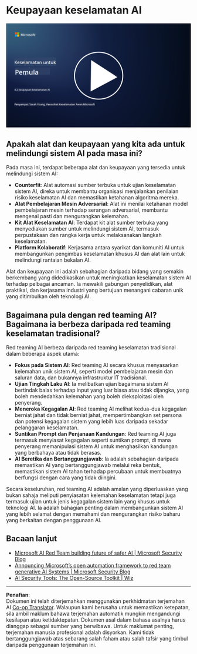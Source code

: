 <!--
CO_OP_TRANSLATOR_METADATA:
{
  "original_hash": "b6bb7175672298d1e2f73ba7e0006f95",
  "translation_date": "2025-09-04T01:06:16+00:00",
  "source_file": "8.2 AI security capabilities.md",
  "language_code": "ms"
}
-->
# Keupayaan keselamatan AI

[![Tonton video](../../translated_images/8-2_placeholder.bc988ce5dff1726a8b6f8c00b1250865ca23d02aa5cb11fb879ed1194702c99a.ms.png)](https://learn-video.azurefd.net/vod/player?id=e0a6f844-d884-4f76-99bd-4ce9f7f73d22)

## Apakah alat dan keupayaan yang kita ada untuk melindungi sistem AI pada masa ini?

Pada masa ini, terdapat beberapa alat dan keupayaan yang tersedia untuk melindungi sistem AI:

-   **Counterfit**: Alat automasi sumber terbuka untuk ujian keselamatan sistem AI, direka untuk membantu organisasi menjalankan penilaian risiko keselamatan AI dan memastikan ketahanan algoritma mereka.
-   **Alat Pembelajaran Mesin Adversarial**: Alat ini menilai ketahanan model pembelajaran mesin terhadap serangan adversarial, membantu mengenal pasti dan mengurangkan kelemahan.
-   **Kit Alat Keselamatan AI**: Terdapat kit alat sumber terbuka yang menyediakan sumber untuk melindungi sistem AI, termasuk perpustakaan dan rangka kerja untuk melaksanakan langkah keselamatan.
-   **Platform Kolaboratif**: Kerjasama antara syarikat dan komuniti AI untuk membangunkan pengimbas keselamatan khusus AI dan alat lain untuk melindungi rantaian bekalan AI.

Alat dan keupayaan ini adalah sebahagian daripada bidang yang semakin berkembang yang didedikasikan untuk meningkatkan keselamatan sistem AI terhadap pelbagai ancaman. Ia mewakili gabungan penyelidikan, alat praktikal, dan kerjasama industri yang bertujuan menangani cabaran unik yang ditimbulkan oleh teknologi AI.

## Bagaimana pula dengan red teaming AI? Bagaimana ia berbeza daripada red teaming keselamatan tradisional?

Red teaming AI berbeza daripada red teaming keselamatan tradisional dalam beberapa aspek utama:

-   **Fokus pada Sistem AI**: Red teaming AI secara khusus menyasarkan kelemahan unik sistem AI, seperti model pembelajaran mesin dan saluran data, dan bukannya infrastruktur IT tradisional.
-   **Ujian Tingkah Laku AI**: Ia melibatkan ujian bagaimana sistem AI bertindak balas terhadap input yang luar biasa atau tidak dijangka, yang boleh mendedahkan kelemahan yang boleh dieksploitasi oleh penyerang.
-   **Meneroka Kegagalan AI**: Red teaming AI melihat kedua-dua kegagalan berniat jahat dan tidak berniat jahat, mempertimbangkan set persona dan potensi kegagalan sistem yang lebih luas daripada sekadar pelanggaran keselamatan.
-   **Suntikan Prompt dan Penjanaan Kandungan**: Red teaming AI juga termasuk menyiasat kegagalan seperti suntikan prompt, di mana penyerang memanipulasi sistem AI untuk menghasilkan kandungan yang berbahaya atau tidak berasas.
-   **AI Beretika dan Bertanggungjawab**: Ia adalah sebahagian daripada memastikan AI yang bertanggungjawab melalui reka bentuk, memastikan sistem AI tahan terhadap percubaan untuk membuatnya berfungsi dengan cara yang tidak diingini.

Secara keseluruhan, red teaming AI adalah amalan yang diperluaskan yang bukan sahaja meliputi penyiasatan kelemahan keselamatan tetapi juga termasuk ujian untuk jenis kegagalan sistem lain yang khusus untuk teknologi AI. Ia adalah bahagian penting dalam membangunkan sistem AI yang lebih selamat dengan memahami dan mengurangkan risiko baharu yang berkaitan dengan penggunaan AI.

## Bacaan lanjut

 - [Microsoft AI Red Team building future of safer AI | Microsoft Security Blog](https://www.microsoft.com/en-us/security/blog/2023/08/07/microsoft-ai-red-team-building-future-of-safer-ai/?WT.mc_id=academic-96948-sayoung)
 - [Announcing Microsoft’s open automation framework to red team generative AI Systems | Microsoft Security Blog](https://www.microsoft.com/en-us/security/blog/2024/02/22/announcing-microsofts-open-automation-framework-to-red-team-generative-ai-systems/?WT.mc_id=academic-96948-sayoung)
 - [AI Security Tools: The Open-Source Toolkit | Wiz](https://www.wiz.io/academy/ai-security-tools)

---

**Penafian**:  
Dokumen ini telah diterjemahkan menggunakan perkhidmatan terjemahan AI [Co-op Translator](https://github.com/Azure/co-op-translator). Walaupun kami berusaha untuk memastikan ketepatan, sila ambil maklum bahawa terjemahan automatik mungkin mengandungi kesilapan atau ketidaktepatan. Dokumen asal dalam bahasa asalnya harus dianggap sebagai sumber yang berwibawa. Untuk maklumat penting, terjemahan manusia profesional adalah disyorkan. Kami tidak bertanggungjawab atas sebarang salah faham atau salah tafsir yang timbul daripada penggunaan terjemahan ini.